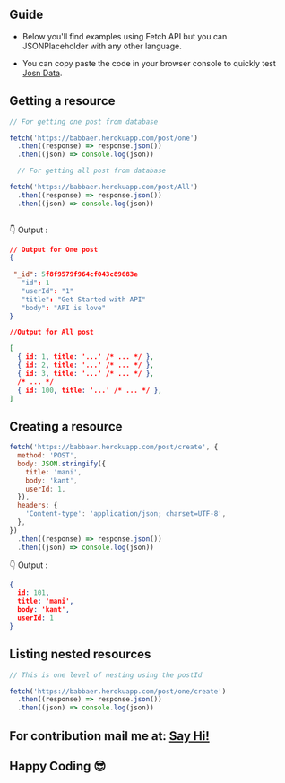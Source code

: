 ## Guide
- Below you'll find examples using Fetch API but you can JSONPlaceholder with any other language.

- You can copy paste the code in your browser console to quickly test [Josn Data]().

## Getting a resource
```javascript
// For getting one post from database

fetch('https://babbaer.herokuapp.com/post/one')
  .then((response) => response.json())
  .then((json) => console.log(json))

  // For getting all post from database

fetch('https://babbaer.herokuapp.com/post/All')
  .then((response) => response.json())
  .then((json) => console.log(json))
  
```
👇 Output :
```json
// Output for One post
{
  
 "_id": 5f8f9579f964cf043c89683e
   "id": 1
   "userId": "1"
   "title": "Get Started with API"
   "body": "API is love"
}

//Output for All post

[
  { id: 1, title: '...' /* ... */ },
  { id: 2, title: '...' /* ... */ },
  { id: 3, title: '...' /* ... */ },
  /* ... */
  { id: 100, title: '...' /* ... */ },
]
```
## Creating a resource
```javascript
fetch('https://babbaer.herokuapp.com/post/create', {
  method: 'POST',
  body: JSON.stringify({
    title: 'mani',
    body: 'kant',
    userId: 1,
  }),
  headers: {
    'Content-type': 'application/json; charset=UTF-8',
  },
})
  .then((response) => response.json())
  .then((json) => console.log(json))

```
👇 Output :
```json
{
  id: 101,
  title: 'mani',
  body: 'kant',
  userId: 1
}

```
## Listing nested resources
```javascript
// This is one level of nesting using the postId 

fetch('https://babbaer.herokuapp.com/post/one/create')
  .then((response) => response.json())
  .then((json) => console.log(json))
```
## For contribution mail me at: [Say Hi!](mailto:mani2474695@gmail.com)
## Happy Coding 😎